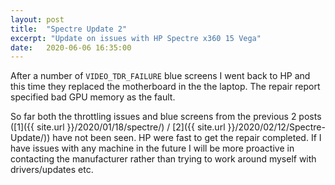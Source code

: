 ```yaml
---
layout: post
title:  "Spectre Update 2"
excerpt: "Update on issues with HP Spectre x360 15 Vega"
date:   2020-06-06 16:35:00
---
```


After a number of `VIDEO_TDR_FAILURE` blue screens I went back to HP and this time they replaced the motherboard in the the laptop. The repair report specified bad GPU memory as the fault.

So far both the throttling issues and blue screens from the previous 2 posts ([1]({{ site.url }}/2020/01/18/spectre/) / [2]({{ site.url }}/2020/02/12/Spectre-Update/)) have not been seen. HP were fast to get the repair completed. If I have issues with any machine in the future I will be more proactive in contacting the manufacturer rather than trying to work around myself with drivers/updates etc.
